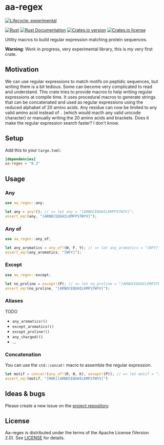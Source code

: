 # aa-regex

[![Lifecycle: experimental](https://img.shields.io/badge/lifecycle-experimental-orange.svg)](https://www.tidyverse.org/lifecycle/#experimental)


[![Rust](https://github.com/jeanmanguy/aa-regex/workflows/Rust/badge.svg?branch=master)](https://github.com/jeanmanguy/aa-regex/actions?query=workflow%3ARust)
[![Rust Documentation](https://img.shields.io/badge/api-rustdoc-blue.svg)](https://docs.rs/aa_regex)
[![Crates.io version](https://img.shields.io/crates/v/aa_regex)](https://crates.io/crates/aa-regex/)
[![Crates.io license](https://img.shields.io/crates/l/aa_regex)](https://github.com/jeanmanguy/aa-regex/blob/master/LICENSE)

Utility macros to build regular expression matching protein sequences.

**Warning**: Work in progress, very experimental library, this is my very first crate.

## Motivation

 We can use regular expressions to match motifs on peptidic sequences, but writing them is a bit tedious. Some can become very complicated to read and understand. This crate tries to provide macros to help writing regular expressions at compile time. It uses procedural macros to generate strings that can be concatenated and used as regular expressions using the reduced alphabet of 20 amino acids. Any residue can now be limited to any valid amino acid instead of `.` (which would macth any valid unicode character) or manually writing the 20 amino acids and brackets. Does it make the regular expression search faster? I don't know.

## Setup

Add this to your `Cargo.toml`:

```toml
[dependencies]
aa-regex = "0.3"
```


## Usage

### Any

```rust
use aa_regex::any;

let any = any!(); // => let any = "[ARNDCEQGHILKMFPSTWYV]";
assert_eq!(any, "[ARNDCEQGHILKMFPSTWYV]");
```

### Any of

```rust
use aa_regex::any_of;

let any_aromatics = any_of!(W, F, Y); // => let any_aromatics = "[WFY]";
assert_eq!(any_aromatics, "[WFY]");
```

### Except

```rust
use aa_regex::except;

let no_proline = except!(P); // => let no_proline = "[ARNDCEQGHILKMFSTWYV]";
assert_eq!(no_proline, "[ARNDCEQGHILKMFSTWYV]");
```

### Aliases

TODO

- `any_aromatics!()`
- `except_aromatics!()`
- `except_proline!()`
- `any_charged!()`
- ...

### Concatenation

You can use the `std::concat!` macro to assemble the regular expression.

```rust
let motif = concat!(any_of!(R, H, K), except!(P)); // => let motif = "[RHK][ARNDCEQGHILKMFSTWYV]";
assert_eq!(motif, "[RHK][ARNDCEQGHILKMFSTWYV]")
```

## Ideas & bugs

Please create a new issue on the [project repository](https://github.com/jeanmanguy/aa-regex/issues).

## License

Aa-regex is distributed under the terms of the Apache License (Version 2.0). See [LICENSE](./LICENSE) for details.
